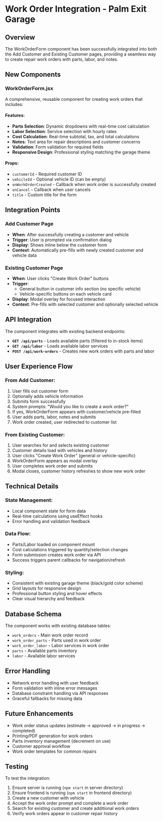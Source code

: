 # Work Order Integration - Palm Exit Garage

## Overview
The WorkOrderForm component has been successfully integrated into both the Add Customer and Existing Customer pages, providing a seamless way to create repair work orders with parts, labor, and notes.

## New Components

### WorkOrderForm.jsx
A comprehensive, reusable component for creating work orders that includes:

#### Features:
- **Parts Selection**: Dynamic dropdowns with real-time cost calculation
- **Labor Selection**: Service selection with hourly rates
- **Cost Calculation**: Real-time subtotal, tax, and total calculations
- **Notes**: Text area for repair descriptions and customer concerns
- **Validation**: Form validation for required fields
- **Responsive Design**: Professional styling matching the garage theme

#### Props:
- `customerId` - Required customer ID
- `vehicleId` - Optional vehicle ID (can be empty)
- `onWorkOrderCreated` - Callback when work order is successfully created
- `onCancel` - Callback when user cancels
- `title` - Custom title for the form

## Integration Points

### Add Customer Page
- **When**: After successfully creating a customer and vehicle
- **Trigger**: User is prompted via confirmation dialog
- **Display**: Shows inline below the customer form
- **Context**: Automatically pre-fills with newly created customer and vehicle data

### Existing Customer Page  
- **When**: User clicks "Create Work Order" buttons
- **Trigger**: 
  - General button in customer info section (no specific vehicle)
  - Vehicle-specific buttons on each vehicle card
- **Display**: Modal overlay for focused interaction
- **Context**: Pre-fills with selected customer and optionally selected vehicle

## API Integration
The component integrates with existing backend endpoints:

- **`GET /api/parts`** - Loads available parts (filtered to in-stock items)
- **`GET /api/labor`** - Loads available labor services  
- **`POST /api/work-orders`** - Creates new work orders with parts and labor

## User Experience Flow

### From Add Customer:
1. User fills out customer form
2. Optionally adds vehicle information  
3. Submits form successfully
4. System prompts: "Would you like to create a work order?"
5. If yes, WorkOrderForm appears with customer/vehicle pre-filled
6. User adds parts, labor, notes and submits
7. Work order created, user redirected to customer list

### From Existing Customer:
1. User searches for and selects existing customer
2. Customer details load with vehicles and history
3. User clicks "Create Work Order" (general or vehicle-specific)
4. WorkOrderForm appears as modal overlay
5. User completes work order and submits
6. Modal closes, customer history refreshes to show new work order

## Technical Details

### State Management:
- Local component state for form data
- Real-time calculations using useEffect hooks
- Error handling and validation feedback

### Data Flow:
- Parts/Labor loaded on component mount
- Cost calculations triggered by quantity/selection changes
- Form submission creates work order via API
- Success triggers parent callbacks for navigation/refresh

### Styling:
- Consistent with existing garage theme (black/gold color scheme)
- Grid layouts for responsive design
- Professional button styling and hover effects
- Clear visual hierarchy and feedback

## Database Schema
The component works with existing database tables:
- `work_orders` - Main work order record
- `work_order_parts` - Parts used in work order
- `work_order_labor` - Labor services in work order  
- `parts` - Available parts inventory
- `labor` - Available labor services

## Error Handling
- Network error handling with user feedback
- Form validation with inline error messages
- Database constraint handling via API responses
- Graceful fallbacks for missing data

## Future Enhancements
- Work order status updates (estimate → approved → in progress → completed)
- Printing/PDF generation for work orders
- Parts inventory management (decrement on use)
- Customer approval workflow
- Work order templates for common repairs

## Testing
To test the integration:
1. Ensure server is running (`npm start` in server directory)
2. Ensure frontend is running (`npm start` in frontend directory) 
3. Create a new customer with vehicle
4. Accept the work order prompt and complete a work order
5. Search for existing customer and create additional work orders
6. Verify work orders appear in customer repair history
